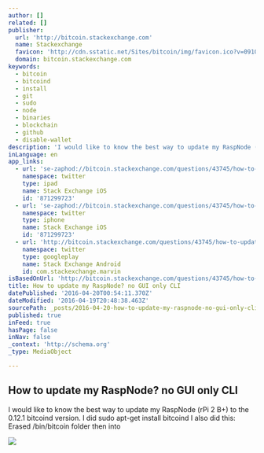 ```yaml
---
author: []
related: []
publisher:
  url: 'http://bitcoin.stackexchange.com'
  name: Stackexchange
  favicon: 'http://cdn.sstatic.net/Sites/bitcoin/img/favicon.ico?v=0910168c5c65'
  domain: bitcoin.stackexchange.com
keywords:
  - bitcoin
  - bitcoind
  - install
  - git
  - sudo
  - node
  - binaries
  - blockchain
  - github
  - disable-wallet
description: 'I would like to know the best way to update my RaspNode (rPi 2 B+) to the 0.12.1 bitcoind version. I did sudo apt-get install bitcoind I also did this: Erased /bin/bitcoin folder then into'
inLanguage: en
app_links:
  - url: 'se-zaphod://bitcoin.stackexchange.com/questions/43745/how-to-update-my-raspnode-no-gui-only-cli'
    namespace: twitter
    type: ipad
    name: Stack Exchange iOS
    id: '871299723'
  - url: 'se-zaphod://bitcoin.stackexchange.com/questions/43745/how-to-update-my-raspnode-no-gui-only-cli'
    namespace: twitter
    type: iphone
    name: Stack Exchange iOS
    id: '871299723'
  - url: 'http://bitcoin.stackexchange.com/questions/43745/how-to-update-my-raspnode-no-gui-only-cli'
    namespace: twitter
    type: googleplay
    name: Stack Exchange Android
    id: com.stackexchange.marvin
isBasedOnUrl: 'http://bitcoin.stackexchange.com/questions/43745/how-to-update-my-raspnode-no-gui-only-cli'
title: How to update my RaspNode? no GUI only CLI
datePublished: '2016-04-20T00:54:11.370Z'
dateModified: '2016-04-19T20:48:38.463Z'
sourcePath: _posts/2016-04-20-how-to-update-my-raspnode-no-gui-only-cli.md
published: true
inFeed: true
hasPage: false
inNav: false
_context: 'http://schema.org'
_type: MediaObject

---
```

<article style=""><h1>How to update my RaspNode? no GUI only CLI</h1><p>I would like to know the best way to update my RaspNode (rPi 2 B+) to the 0.12.1 bitcoind version. I did sudo apt-get install bitcoind I also did this: Erased /bin/bitcoin folder then into</p><img src="http://cdn.sstatic.net/Sites/bitcoin/img/apple-touch-icon.png?v=a43e5a337e6b&amp;a" /></article>